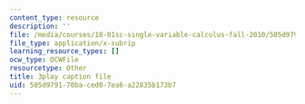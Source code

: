 ```yaml
---
content_type: resource
description: ''
file: /media/courses/18-01sc-single-variable-calculus-fall-2010/505d979170baced07ea6a22835b173b7_JXPe2J069c.srt
file_type: application/x-subrip
learning_resource_types: []
ocw_type: OCWFile
resourcetype: Other
title: 3play caption file
uid: 505d9791-70ba-ced0-7ea6-a22835b173b7
---
```

